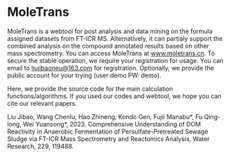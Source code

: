 # MoleTrans
MoleTrans is a webtool for post analysis and data mining on the formula assigned datasets from FT-ICR MS. Alternatively, it can partialy support the combined analysis on the compound annotated results based on other mass spectrometry. You can access MoleTrans at www.moletrans.cn. To secure the stable operation, we require your registration for usage. You can email to liujibaoneu@163.com for registration. Optionally, we provide the public account for your trying (user:demo  PW: demo). 

Here, we provide the source code for the main calculation functions/algorithms. If you used our codes and webtool, we hope you can cite our relevant papers.

Liu Jibao, Wang Chenlu, Hao Zhineng, Kondo Gen, Fujii Manabu*, Fu Qing-long, Wei Yuansong*, 2023. Comprehensive Understanding of DOM Reactivity in Anaerobic Fermentation of Persulfate-Pretreated Sewage Sludge via FT-ICR Mass Spectrometry and Reactomics Analysis, Water Research, 229, 119488.
